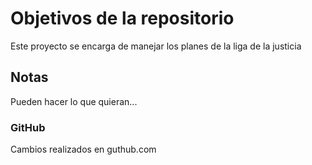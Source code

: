 # Objetivos de la repositorio

Este proyecto se encarga de manejar los planes de la liga de la justicia


## Notas
Pueden hacer lo que quieran...

### GitHub
Cambios realizados en guthub.com
